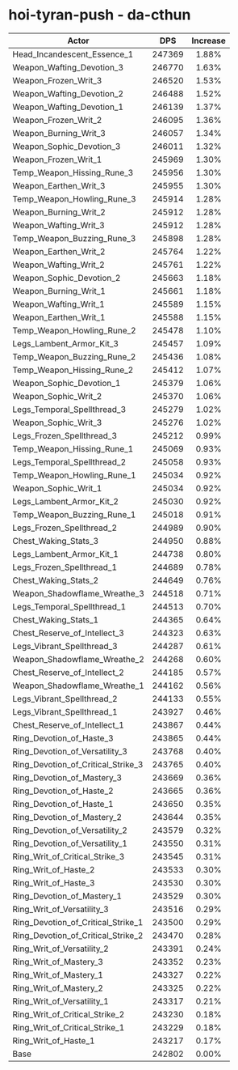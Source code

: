 # hoi-tyran-push - da-cthun
| Actor | DPS | Increase |
|---|:---:|:---:|
|Head_Incandescent_Essence_1|247369|1.88%|
|Weapon_Wafting_Devotion_3|246770|1.63%|
|Weapon_Frozen_Writ_3|246520|1.53%|
|Weapon_Wafting_Devotion_2|246488|1.52%|
|Weapon_Wafting_Devotion_1|246139|1.37%|
|Weapon_Frozen_Writ_2|246095|1.36%|
|Weapon_Burning_Writ_3|246057|1.34%|
|Weapon_Sophic_Devotion_3|246011|1.32%|
|Weapon_Frozen_Writ_1|245969|1.30%|
|Temp_Weapon_Hissing_Rune_3|245956|1.30%|
|Weapon_Earthen_Writ_3|245955|1.30%|
|Temp_Weapon_Howling_Rune_3|245914|1.28%|
|Weapon_Burning_Writ_2|245912|1.28%|
|Weapon_Wafting_Writ_3|245912|1.28%|
|Temp_Weapon_Buzzing_Rune_3|245898|1.28%|
|Weapon_Earthen_Writ_2|245764|1.22%|
|Weapon_Wafting_Writ_2|245761|1.22%|
|Weapon_Sophic_Devotion_2|245663|1.18%|
|Weapon_Burning_Writ_1|245661|1.18%|
|Weapon_Wafting_Writ_1|245589|1.15%|
|Weapon_Earthen_Writ_1|245588|1.15%|
|Temp_Weapon_Howling_Rune_2|245478|1.10%|
|Legs_Lambent_Armor_Kit_3|245457|1.09%|
|Temp_Weapon_Buzzing_Rune_2|245436|1.08%|
|Temp_Weapon_Hissing_Rune_2|245412|1.07%|
|Weapon_Sophic_Devotion_1|245379|1.06%|
|Weapon_Sophic_Writ_2|245370|1.06%|
|Legs_Temporal_Spellthread_3|245279|1.02%|
|Weapon_Sophic_Writ_3|245276|1.02%|
|Legs_Frozen_Spellthread_3|245212|0.99%|
|Temp_Weapon_Hissing_Rune_1|245069|0.93%|
|Legs_Temporal_Spellthread_2|245058|0.93%|
|Temp_Weapon_Howling_Rune_1|245034|0.92%|
|Weapon_Sophic_Writ_1|245034|0.92%|
|Legs_Lambent_Armor_Kit_2|245030|0.92%|
|Temp_Weapon_Buzzing_Rune_1|245018|0.91%|
|Legs_Frozen_Spellthread_2|244989|0.90%|
|Chest_Waking_Stats_3|244950|0.88%|
|Legs_Lambent_Armor_Kit_1|244738|0.80%|
|Legs_Frozen_Spellthread_1|244689|0.78%|
|Chest_Waking_Stats_2|244649|0.76%|
|Weapon_Shadowflame_Wreathe_3|244518|0.71%|
|Legs_Temporal_Spellthread_1|244513|0.70%|
|Chest_Waking_Stats_1|244365|0.64%|
|Chest_Reserve_of_Intellect_3|244323|0.63%|
|Legs_Vibrant_Spellthread_3|244287|0.61%|
|Weapon_Shadowflame_Wreathe_2|244268|0.60%|
|Chest_Reserve_of_Intellect_2|244185|0.57%|
|Weapon_Shadowflame_Wreathe_1|244162|0.56%|
|Legs_Vibrant_Spellthread_2|244133|0.55%|
|Legs_Vibrant_Spellthread_1|243927|0.46%|
|Chest_Reserve_of_Intellect_1|243867|0.44%|
|Ring_Devotion_of_Haste_3|243865|0.44%|
|Ring_Devotion_of_Versatility_3|243768|0.40%|
|Ring_Devotion_of_Critical_Strike_3|243765|0.40%|
|Ring_Devotion_of_Mastery_3|243669|0.36%|
|Ring_Devotion_of_Haste_2|243665|0.36%|
|Ring_Devotion_of_Haste_1|243650|0.35%|
|Ring_Devotion_of_Mastery_2|243644|0.35%|
|Ring_Devotion_of_Versatility_2|243579|0.32%|
|Ring_Devotion_of_Versatility_1|243550|0.31%|
|Ring_Writ_of_Critical_Strike_3|243545|0.31%|
|Ring_Writ_of_Haste_2|243533|0.30%|
|Ring_Writ_of_Haste_3|243530|0.30%|
|Ring_Devotion_of_Mastery_1|243529|0.30%|
|Ring_Writ_of_Versatility_3|243516|0.29%|
|Ring_Devotion_of_Critical_Strike_1|243500|0.29%|
|Ring_Devotion_of_Critical_Strike_2|243470|0.28%|
|Ring_Writ_of_Versatility_2|243391|0.24%|
|Ring_Writ_of_Mastery_3|243352|0.23%|
|Ring_Writ_of_Mastery_1|243327|0.22%|
|Ring_Writ_of_Mastery_2|243325|0.22%|
|Ring_Writ_of_Versatility_1|243317|0.21%|
|Ring_Writ_of_Critical_Strike_2|243230|0.18%|
|Ring_Writ_of_Critical_Strike_1|243229|0.18%|
|Ring_Writ_of_Haste_1|243217|0.17%|
|Base|242802|0.00%|

